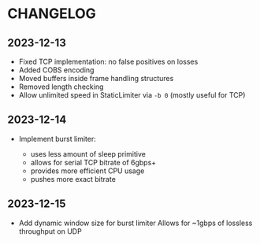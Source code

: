 # CHANGELOG

## 2023-12-13

* Fixed TCP implementation: no false positives on losses
* Added COBS encoding
* Moved buffers inside frame handling structures
* Removed length checking
* Allow unlimited speed in StaticLimiter via `-b 0` (mostly useful for TCP)

## 2023-12-14

* Implement burst limiter:

  * uses less amount of sleep primitive
  * allows for serial TCP bitrate of 6gbps+
  * provides more efficient CPU usage
  * pushes more exact bitrate

## 2023-12-15

* Add dynamic window size for burst limiter
  Allows for ~1gbps of lossless throughput on UDP
